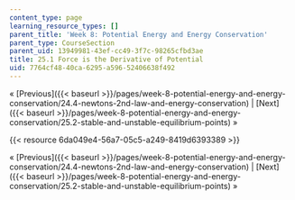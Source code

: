 ```yaml
---
content_type: page
learning_resource_types: []
parent_title: 'Week 8: Potential Energy and Energy Conservation'
parent_type: CourseSection
parent_uid: 13949981-43ef-cc49-3f7c-98265cfbd3ae
title: 25.1 Force is the Derivative of Potential
uid: 7764cf48-40ca-6295-a596-52406638f492
---
```


« [Previous]({{< baseurl >}}/pages/week-8-potential-energy-and-energy-conservation/24.4-newtons-2nd-law-and-energy-conservation) | [Next]({{< baseurl >}}/pages/week-8-potential-energy-and-energy-conservation/25.2-stable-and-unstable-equilibrium-points) »

{{< resource 6da049e4-56a7-05c5-a249-8419d6393389 >}}

« [Previous]({{< baseurl >}}/pages/week-8-potential-energy-and-energy-conservation/24.4-newtons-2nd-law-and-energy-conservation) | [Next]({{< baseurl >}}/pages/week-8-potential-energy-and-energy-conservation/25.2-stable-and-unstable-equilibrium-points) »